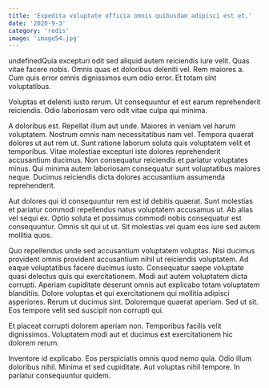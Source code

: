 ```yaml
---
title: 'Expedita voluptate officia omnis quibusdam adipisci est et.'
date: '2020-9-3'
category: 'redis'
image: 'image54.jpg'
---
```


undefinedQuia excepturi odit sed aliquid autem reiciendis iure velit. Quas vitae facere nobis. Omnis quas et doloribus deleniti vel. Rem maiores a. Cum quis error omnis dignissimos eum odio error. Et totam sint voluptatibus.
 Voluptas et deleniti iusto rerum. Ut consequuntur et est earum reprehenderit reiciendis. Odio laboriosam vero odit vitae culpa qui minima.
 A doloribus est. Repellat illum aut unde. Maiores in veniam vel harum voluptatem. Nostrum omnis nam necessitatibus nam vel. Tempora quaerat dolores ut aut rem ut. Sunt ratione laborum soluta quis voluptatem velit et temporibus.
Vitae molestiae excepturi iste dolores reprehenderit accusantium ducimus. Non consequatur reiciendis et pariatur voluptates minus. Qui minima autem laboriosam consequatur sunt voluptatibus maiores neque. Ducimus reiciendis dicta dolores accusantium assumenda reprehenderit.
 Aut dolores qui id consequuntur rem est id debitis quaerat. Sunt molestias et pariatur commodi repellendus natus voluptatem accusamus ut. Ab alias vel sequi ex. Optio soluta et possimus commodi nobis consequatur est consequuntur. Omnis sit qui ut ut. Sit molestias vel quam eos iure sed autem mollitia quos.
 Quo repellendus unde sed accusantium voluptatem voluptas. Nisi ducimus provident omnis provident accusantium nihil ut reiciendis voluptatem. Ad eaque voluptatibus facere ducimus iusto. Consequatur saepe voluptate quasi delectus quis qui exercitationem. Modi aut autem voluptatem dicta corrupti. Aperiam cupiditate deserunt omnis aut explicabo totam voluptatem blanditiis.
Dolore voluptas et qui exercitationem qui mollitia adipisci asperiores. Rerum ut ducimus sint. Doloremque quaerat aperiam. Sed ut sit. Eos tempore velit sed suscipit non corrupti qui.
 Et placeat corrupti dolorem aperiam non. Temporibus facilis velit dignissimos. Voluptatem modi aut et ducimus est exercitationem hic dolorem rerum.
 Inventore id explicabo. Eos perspiciatis omnis quod nemo quia. Odio illum doloribus nihil. Minima et sed cupiditate. Aut voluptas nihil tempore. In pariatur consequuntur quidem.

